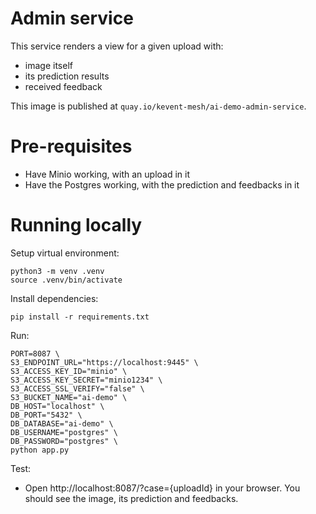 # Admin service

This service renders a view for a given upload with:

- image itself
- its prediction results
- received feedback

This image is published at `quay.io/kevent-mesh/ai-demo-admin-service`.

# Pre-requisites

- Have Minio working, with an upload in it
- Have the Postgres working, with the prediction and feedbacks in it

# Running locally

Setup virtual environment:

```shell
python3 -m venv .venv
source .venv/bin/activate
```

Install dependencies:

```shell
pip install -r requirements.txt
```

Run:

```shell
PORT=8087 \
S3_ENDPOINT_URL="https://localhost:9445" \
S3_ACCESS_KEY_ID="minio" \
S3_ACCESS_KEY_SECRET="minio1234" \
S3_ACCESS_SSL_VERIFY="false" \
S3_BUCKET_NAME="ai-demo" \
DB_HOST="localhost" \
DB_PORT="5432" \
DB_DATABASE="ai-demo" \
DB_USERNAME="postgres" \
DB_PASSWORD="postgres" \
python app.py
```

Test:

- Open http://localhost:8087/?case={uploadId} in your browser. You should see the image, its prediction and feedbacks.
